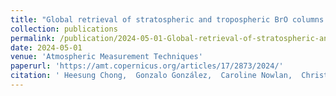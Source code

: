 ```yaml
---
title: "Global retrieval of stratospheric and tropospheric BrO columns from the Ozone Mapping and Profiler Suite Nadir Mapper (OMPS-NM) on board the Suomi-NPP satellite"
collection: publications
permalink: /publication/2024-05-01-Global-retrieval-of-stratospheric-and-tropospheric-BrO-columns-from-the-Ozone-Mapping-and-Profiler-Suite-Nadir-Mapper-OMPS-NM-on-board-the-Suomi-NPP-satellite
date: 2024-05-01
venue: 'Atmospheric Measurement Techniques'
paperurl: 'https://amt.copernicus.org/articles/17/2873/2024/'
citation: ' Heesung Chong,  Gonzalo González,  Caroline Nowlan,  Christopher Chan,  Alfonso Saiz-Lopez,  Rafael Fernandez,  Hyeong-Ahn Kwon,  Zolal Ayazpour,  Huiqun Wang,  Amir Souri,  Xiong Liu,  Kelly Chance,  Ewan O&apos;Sullivan,  Jhoon Kim,  Ja-Ho Koo,  William Simpson,  François Hendrick,  Richard Querel,  Glen Jaross,  Colin Seftor,  Raid Suleiman, &quot;Global retrieval of stratospheric and tropospheric BrO columns from the Ozone Mapping and Profiler Suite Nadir Mapper (OMPS-NM) on board the Suomi-NPP satellite.&quot; Atmospheric Measurement Techniques, 2024.'
---
```

